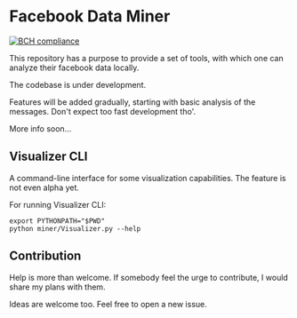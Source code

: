 # Facebook Data Miner

[![BCH compliance](https://bettercodehub.com/edge/badge/tardigrde/facebook-data-miner?branch=master)](https://bettercodehub.com/)

This repository has a purpose to provide a set of tools, with which one can analyze their facebook data locally.

The codebase is under development. 

Features will be added gradually, starting with basic analysis of the messages.
Don't expect too fast development tho'.

More info soon...

## Visualizer CLI
A command-line interface for some visualization capabilities. The feature is not even alpha yet.

For running Visualizer CLI:
```shell script
export PYTHONPATH="$PWD"
python miner/Visualizer.py --help
```

## Contribution
Help is more than welcome. If somebody feel the urge to contribute, I would share my plans with them.

Ideas are welcome too. Feel free to open a new issue.



